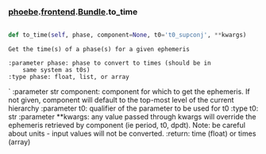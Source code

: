 ### [phoebe](phoebe.md).[frontend](phoebe.frontend.md).[Bundle](phoebe.frontend.Bundle.md).to_time

```py

def to_time(self, phase, component=None, t0='t0_supconj', **kwargs)

```



    Get the time(s) of a phase(s) for a given ephemeris

    :parameter phase: phase to convert to times (should be in
        same system as t0s)
    :type phase: float, list, or array
`   :parameter str component: component for which to get the ephemeris.
        If not given, component will default to the top-most level of the
        current hierarchy
    :parameter t0: qualifier of the parameter to be used for t0
    :type t0: str
    :parameter **kwargs: any value passed through kwargs will override the
        ephemeris retrieved by component (ie period, t0, dpdt).
        Note: be careful about units - input values will not be converted.
    :return: time (float) or times (array)
    

